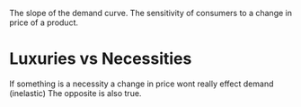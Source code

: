 The slope of the demand curve. 
The sensitivity of consumers to a change in price of a product. 

# Luxuries vs Necessities
If something is a necessity a change in price wont really effect demand (inelastic)
The opposite is also true. 


